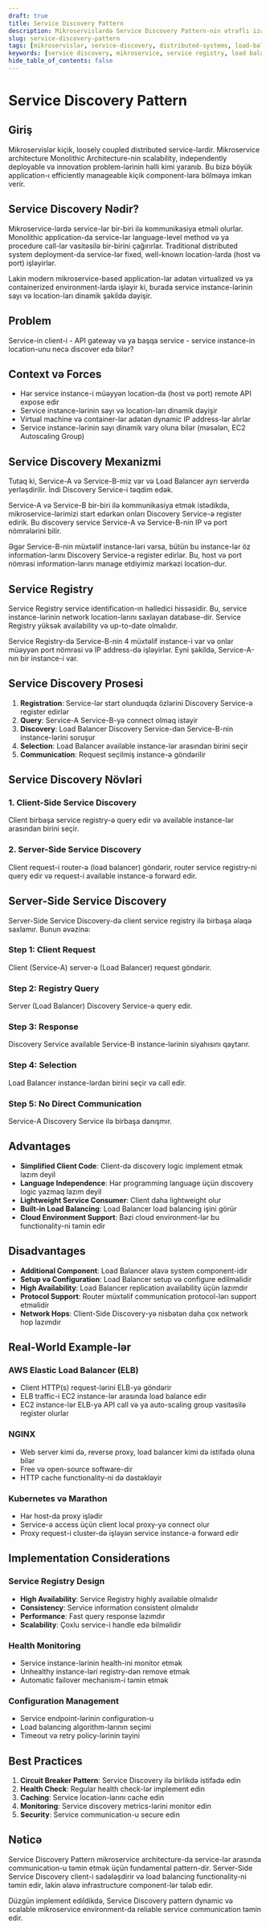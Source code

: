 ```yaml
---
draft: true
title: Service Discovery Pattern
description: Mikroservislardə Service Discovery Pattern-nin ətraflı izahı və tətbiqi
slug: service-discovery-pattern
tags: [mikroservislər, service-discovery, distributed-systems, load-balancing]
keywords: [service discovery, mikroservice, service registry, load balancer]
hide_table_of_contents: false
---
```


# Service Discovery Pattern

## Giriş

Mikroservislər kiçik, loosely coupled distributed service-lərdir. Mikroservice architecture Monolithic Architecture-nin scalability, independently deployable və innovation problem-lərinin həlli kimi yaranıb. Bu bizə böyük application-ı efficiently manageable kiçik component-lərə bölməyə imkan verir.

## Service Discovery Nədir?

Mikroservice-lərdə service-lər bir-biri ilə kommunikasiya etməli olurlar. Monolithic application-da service-lər language-level method və ya procedure call-lar vasitəsilə bir-birini çağırırlar. Traditional distributed system deployment-da service-lər fixed, well-known location-larda (host və port) işləyirlər.

Lakin modern mikroservice-based application-lar adətən virtualized və ya containerized environment-larda işləyir ki, burada service instance-lərinin sayı və location-ları dinamik şəkildə dəyişir.

## Problem

Service-in client-i - API gateway və ya başqa service - service instance-in location-unu necə discover edə bilər?

## Context və Forces

- Hər service instance-i müəyyən location-da (host və port) remote API expose edir
- Service instance-lərinin sayı və location-ları dinamik dəyişir
- Virtual machine və container-lər adətən dynamic IP address-lər alırlar
- Service instance-lərinin sayı dinamik vary oluna bilər (məsələn, EC2 Autoscaling Group)

## Service Discovery Mexanizmi

Tutaq ki, Service-A və Service-B-miz var və Load Balancer ayrı serverdə yerləşdirilir. İndi Discovery Service-i təqdim edək.

Service-A və Service-B bir-biri ilə kommunikasiya etmək istədikdə, mikroservice-lərimizi start edərkən onları Discovery Service-ə register edirik. Bu discovery service Service-A və Service-B-nin IP və port nömrələrini bilir.

Əgər Service-B-nin müxtəlif instance-ləri varsa, bütün bu instance-lər öz information-larını Discovery Service-ə register edirlər. Bu, host və port nömrəsi information-larını manage etdiyimiz mərkəzi location-dur.

## Service Registry

Service Registry service identification-ın həlledici hissəsidir. Bu, service instance-lərinin network location-larını saxlayan database-dir. Service Registry yüksək availability və up-to-date olmalıdır.

Service Registry-də Service-B-nin 4 müxtəlif instance-i var və onlar müəyyən port nömrəsi və IP address-də işləyirlər. Eyni şəkildə, Service-A-nın bir instance-i var.

## Service Discovery Prosesi

1. **Registration**: Service-lər start olunduqda özlərini Discovery Service-ə register edirlər
2. **Query**: Service-A Service-B-yə connect olmaq istəyir
3. **Discovery**: Load Balancer Discovery Service-dən Service-B-nin instance-lərini soruşur
4. **Selection**: Load Balancer available instance-lər arasından birini seçir
5. **Communication**: Request seçilmiş instance-ə göndərilir

## Service Discovery Növləri

### 1. Client-Side Service Discovery
Client birbaşa service registry-ə query edir və available instance-lər arasından birini seçir.

### 2. Server-Side Service Discovery
Client request-i router-ə (load balancer) göndərir, router service registry-ni query edir və request-i available instance-ə forward edir.

## Server-Side Service Discovery

Server-Side Service Discovery-də client service registry ilə birbaşa əlaqə saxlamır. Bunun əvəzinə:

### Step 1: Client Request
Client (Service-A) server-ə (Load Balancer) request göndərir.

### Step 2: Registry Query
Server (Load Balancer) Discovery Service-ə query edir.

### Step 3: Response
Discovery Service available Service-B instance-lərinin siyahısını qaytarır.

### Step 4: Selection
Load Balancer instance-lərdan birini seçir və call edir.

### Step 5: No Direct Communication
Service-A Discovery Service ilə birbaşa danışmır.

## Advantages

- **Simplified Client Code**: Client-də discovery logic implement etmək lazım deyil
- **Language Independence**: Hər programming language üçün discovery logic yazmaq lazım deyil
- **Lightweight Service Consumer**: Client daha lightweight olur
- **Built-in Load Balancing**: Load Balancer load balancing işini görür
- **Cloud Environment Support**: Bəzi cloud environment-lər bu functionality-ni təmin edir

## Disadvantages

- **Additional Component**: Load Balancer əlavə system component-idir
- **Setup və Configuration**: Load Balancer setup və configure edilməlidir
- **High Availability**: Load Balancer replication availability üçün lazımdır
- **Protocol Support**: Router müxtəlif communication protocol-lərı support etməlidir
- **Network Hops**: Client-Side Discovery-yə nisbətən daha çox network hop lazımdır

## Real-World Example-lər

### AWS Elastic Load Balancer (ELB)
- Client HTTP(s) request-lərini ELB-yə göndərir
- ELB traffic-i EC2 instance-lər arasında load balance edir
- EC2 instance-lər ELB-yə API call və ya auto-scaling group vasitəsilə register olurlar

### NGINX
- Web server kimi də, reverse proxy, load balancer kimi də istifadə oluna bilər
- Free və open-source software-dir
- HTTP cache functionality-ni də dəstəkləyir

### Kubernetes və Marathon
- Hər host-da proxy işlədir
- Service-ə access üçün client local proxy-yə connect olur
- Proxy request-i cluster-də işləyən service instance-ə forward edir

## Implementation Considerations

### Service Registry Design
- **High Availability**: Service Registry highly available olmalıdır
- **Consistency**: Service information consistent olmalıdır
- **Performance**: Fast query response lazımdır
- **Scalability**: Çoxlu service-i handle edə bilməlidir

### Health Monitoring
- Service instance-lərinin health-ini monitor etmək
- Unhealthy instance-ləri registry-dən remove etmək
- Automatic failover mechanism-i təmin etmək

### Configuration Management
- Service endpoint-lərinin configuration-u
- Load balancing algorithm-larının seçimi
- Timeout və retry policy-lərinin təyini

## Best Practices

1. **Circuit Breaker Pattern**: Service Discovery ilə birlikdə istifadə edin
2. **Health Check**: Regular health check-lər implement edin
3. **Caching**: Service location-larını cache edin
4. **Monitoring**: Service discovery metrics-lərini monitor edin
5. **Security**: Service communication-u secure edin

## Nəticə

Service Discovery Pattern mikroservice architecture-da service-lər arasında communication-u təmin etmək üçün fundamental pattern-dir. Server-Side Service Discovery client-i sadələşdirir və load balancing functionality-ni təmin edir, lakin əlavə infrastructure component-lər tələb edir.

Düzgün implement edildikdə, Service Discovery pattern dynamic və scalable mikroservice environment-da reliable service communication təmin edir.
